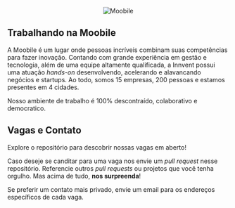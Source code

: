 <p align="center">
  <img src="https://1.gravatar.com/avatar/4ff5dbb6d8e199ee41931b80c34ce132?d=https%3A%2F%2Fidenticons.github.com%2Ffe77d3204772800e97be627631aee07a.png&r=x&s=440" alt="Moobile"/>
</p>

## Trabalhando na  Moobile

A Moobile é um lugar onde pessoas incríveis combinam suas competências para
fazer inovação. Contando com grande experiência em gestão e tecnologia, além de
uma equipe altamente qualificada, a Innvent possui uma atuação *hands-on*
desenvolvendo, acelerando e alavancando negócios e startups. Ao todo, somos 15
empresas, 200 pessoas e estamos presentes em 4 cidades.


Nosso ambiente de trabalho é 100% descontraído, colaborativo e democratico.


## Vagas e Contato

Explore o repositório para descobrir nossas vagas em aberto!

Caso deseje se canditar para uma vaga nos envie um *pull request* nesse
repositório. Referencie outros *pull requests* ou projetos que você tenha
orgulho. Mas acima de tudo, **nos surpreenda**!

Se preferir um contato mais privado, envie um email para os endereços
específicos de cada vaga.
